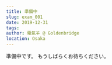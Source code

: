 ```yaml
---
title: 準備中
slug: exam_001
date: 2019-12-31
tags: 
author: 電氣羊 @ Goldenbridge
location: Osaka
---
```

準備中です。
もうしばらくお待ちください。

<link-to></link-to>